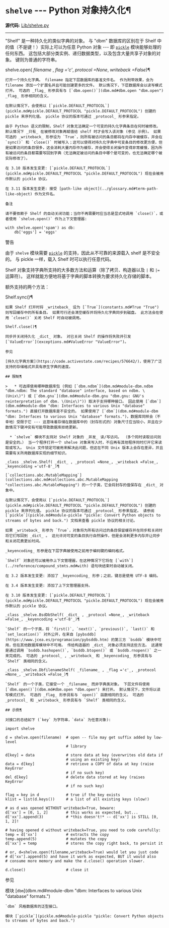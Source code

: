 # `shelve` \--- Python 对象持久化¶

**源代码:** [Lib/shelve.py](https://github.com/python/cpython/tree/3.12/Lib/shelve.py)

* * *

"Shelf" 是一种持久化的类似字典的对象。 与 "dbm" 数据库的区别在于 Shelf 中的值（不是键！）实际上可以为任意 Python 对象 --- 即 [`pickle`](pickle.md#module-pickle "pickle: Convert Python objects to streams of bytes and back.") 模块能够处理的任何东西。 这包括大部分类实例、递归数据类型，以及包含大量共享子对象的对象。 键则为普通的字符串。

shelve.open( _filename_ , _flag ='c'_, _protocol =None_, _writeback =False_)¶

    

~~~
打开一个持久化字典。 filename 指定下层数据库的基准文件名。 作为附带效果，会为 filename 添加一个扩展名并且可能创建更多的文件。 默认情况下，下层数据库会以读写模式打开。 可选的 _flag_ 形参具有与 [`dbm.open()`](dbm.md#dbm.open "dbm.open") _flag_ 形参相同的含义。

在默认情况下，会使用以 [`pickle.DEFAULT_PROTOCOL`](pickle.md#pickle.DEFAULT_PROTOCOL "pickle.DEFAULT_PROTOCOL") 创建的 pickle 来序列化值。 pickle 协议的版本可通过 _protocol_ 形参来指定。

由于 Python 语义的限制，Shelf 对象无法确定一个可变的持久化字典条目在何时被修改。 默认情况下 _只有_ 在被修改对象再赋值给 shelf 时才会写入该对象 (参见 示例)。 如果可选的 _writeback_ 形参设为 `True`，则所有被访问的条目都将在内存中被缓存，并会在 `sync()` 和 `close()` 时被写入；这可以使得对持久化字典中可变条目的修改更方便，但是如果访问的条目很多，这会消耗大量内存作为缓存，并会使得关闭操作变得非常缓慢，因为所有被访问的条目都需要写回到字典（无法确定被访问的条目中哪个是可变的，也无法确定哪个被实际修改了）。

在 3.10 版本发生变更: [`pickle.DEFAULT_PROTOCOL`](pickle.md#pickle.DEFAULT_PROTOCOL "pickle.DEFAULT_PROTOCOL") 现在会被用作默认的 pickle 协议。

在 3.11 版本发生变更: 接受 [path-like object](../glossary.md#term-path-like-object) 作为文件名。

备注

请不要依赖于 Shelf 的自动关闭功能；当你不再需要时应当总是显式地调用 `close()`，或者使用 `shelve.open()` 作为上下文管理器:
~~~
    
    
~~~
with shelve.open('spam') as db:
    db['eggs'] = 'eggs'
~~~

警告

由于 `shelve` 模块需要 [`pickle`](pickle.md#module-pickle "pickle: Convert Python objects to streams of bytes and back.") 的支持，因此从不可靠的来源载入 shelf 是不安全的。 与 pickle 一样，载入 Shelf 时可以执行任意代码。

Shelf 对象支持字典所支持的大多数方法和运算（除了拷贝、构造器以及 `|` 和 `|=` 运算符）。 这样就能方便地将基于字典的脚本转换为要求持久化存储的脚本。

额外支持的两个方法：

Shelf.sync()¶

    

~~~
如果 Shelf 打开时将 _writeback_ 设为 [`True`](constants.md#True "True") 则写回缓存中的所有条目。 如果可行还会清空缓存并将持久化字典同步到磁盘。 此方法会在使用 `close()` 关闭 Shelf 时自动被调用。

Shelf.close()¶
~~~
    

~~~
同步并关闭持久化 _dict_ 对象。 对已关闭 Shelf 的操作将失败并引发 [`ValueError`](exceptions.md#ValueError "ValueError")。

参见

[持久化字典方案](https://code.activestate.com/recipes/576642/)，使用了广泛支持的存储格式并具有原生字典的速度。

## 限制¶

>   * 可选择使用哪种数据库包 (例如 [`dbm.ndbm`](dbm.md#module-dbm.ndbm "dbm.ndbm: The standard "database" interface, based on ndbm. \(Unix\)") 或 [`dbm.gnu`](dbm.md#module-dbm.gnu "dbm.gnu: GNU's reinterpretation of dbm. \(Unix\)")) 取决于支持哪种接口。 因此使用 [`dbm`](dbm.md#module-dbm "dbm: Interfaces to various Unix "database" formats.") 直接打开数据库是不安全的。 如果使用了 [`dbm`](dbm.md#module-dbm "dbm: Interfaces to various Unix "database" formats.")，数据库同样会（不幸地）受限于它 --- 这意味着存储在数据库中的（封存形式的）对象尺寸应当较小，并且在少数情况下键冲突有可能导致数据库拒绝更新。

  * `shelve` 模块不支持对 Shelf 对象的 _并发_ 读/写访问。 （多个同时读取访问则是安全的。） 当一个程序打开一个 shelve 对象来写入时，不应再有其他程序同时打开它来读取或写入。 Unix 文件锁定可被用来解决此问题，但这在不同 Unix 版本上会存在差异，并且需要有关所用数据库实现的细节知识。

_class _shelve.Shelf( _dict_ , _protocol =None_, _writeback =False_, _keyencoding ='utf-8'_)¶
~~~
    

~~~
[`collections.abc.MutableMapping`](collections.abc.md#collections.abc.MutableMapping "collections.abc.MutableMapping") 的一个子类，它会将封存的值保存在 _dict_ 对象中。

在默认情况下，会使用以 [`pickle.DEFAULT_PROTOCOL`](pickle.md#pickle.DEFAULT_PROTOCOL "pickle.DEFAULT_PROTOCOL") 创建的 pickle 来序列化值。 pickle 协议的版本可通过 _protocol_ 形参来指定。 请参阅 [`pickle`](pickle.md#module-pickle "pickle: Convert Python objects to streams of bytes and back.") 文档来查看 pickle 协议的相关讨论。

如果 _writeback_ 形参为 `True`，对象将为所有访问过的条目保留缓存并在同步和关闭时将它们写回到 _dict_ 。 这允许对可变的条目执行自然操作，但是会消耗更多内存并让同步和关闭花费更长时间。

_keyencoding_ 形参是在下层字典被使用之前用于编码键的编码格式。

`Shelf` 对象还可以被用作上下文管理器，在这种情况下它将在 [`with`](../reference/compound_stmts.md#with) 语句块结束时自动被关闭。

在 3.2 版本发生变更: 添加了 _keyencoding_ 形参；之前，键总是使用 UTF-8 编码。

在 3.4 版本发生变更: 添加了上下文管理器支持。

在 3.10 版本发生变更: [`pickle.DEFAULT_PROTOCOL`](pickle.md#pickle.DEFAULT_PROTOCOL "pickle.DEFAULT_PROTOCOL") 现在会被用作默认的 pickle 协议。

_class _shelve.BsdDbShelf( _dict_ , _protocol =None_, _writeback =False_, _keyencoding ='utf-8'_)¶
~~~
    

~~~
`Shelf` 的一个子类，将 `first()`, `next()`, `previous()`, `last()` 和 `set_location()` 对外公开，在来自 [pybsddb](https://www.jcea.es/programacion/pybsddb.htm) 的第三方 `bsddb` 模块中可用，但在其他数据库模块中不可用。 传给构造器的 _dict_ 对象必须支持这些方法。 这通常是通过调用 `bsddb.hashopen()`, `bsddb.btopen()` 或 `bsddb.rnopen()` 之一来完成的。 可选的 _protocol_ , _writeback_ 和 _keyencoding_ 形参具有与 `Shelf` 类相同的含义。

_class _shelve.DbfilenameShelf( _filename_ , _flag ='c'_, _protocol =None_, _writeback =False_)¶
~~~
    

~~~
`Shelf` 的一个子类，它接受一个 _filename_ 而非字典类对象。 下层文件将使用 [`dbm.open()`](dbm.md#dbm.open "dbm.open") 来打开。 默认情况下，文件将以读写模式打开。 可选的 _flag_ 形参具有与 `open()` 函数相同的含义。 可选的 _protocol_ 和 _writeback_ 形参具有与 `Shelf` 类相同的含义。

## 示例¶

对接口的总结如下 (`key` 为字符串，`data` 为任意对象):
~~~
    
    
~~~
import shelve

d = shelve.open(filename)  # open -- file may get suffix added by low-level
                           # library

d[key] = data              # store data at key (overwrites old data if
                           # using an existing key)
data = d[key]              # retrieve a COPY of data at key (raise KeyError
                           # if no such key)
del d[key]                 # delete data stored at key (raises KeyError
                           # if no such key)

flag = key in d            # true if the key exists
klist = list(d.keys())     # a list of all existing keys (slow!)

# as d was opened WITHOUT writeback=True, beware:
d['xx'] = [0, 1, 2]        # this works as expected, but...
d['xx'].append(3)          # *this doesn't!* -- d['xx'] is STILL [0, 1, 2]!

# having opened d without writeback=True, you need to code carefully:
temp = d['xx']             # extracts the copy
temp.append(5)             # mutates the copy
d['xx'] = temp             # stores the copy right back, to persist it

# or, d=shelve.open(filename,writeback=True) would let you just code
# d['xx'].append(5) and have it work as expected, BUT it would also
# consume more memory and make the d.close() operation slower.

d.close()                  # close it
~~~

参见

模块 [`dbm`](dbm.md#module-dbm "dbm: Interfaces to various Unix "database" formats.")

    

~~~
`dbm` 风格数据库的泛型接口。

模块 [`pickle`](pickle.md#module-pickle "pickle: Convert Python objects to streams of bytes and back.")
~~~
    

~~~
